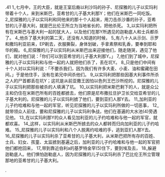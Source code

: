 .41 
1_七月中，王的大臣，就是王室后裔以利沙玛的孙子、尼探雅的儿子以实玛利带着十个人，来到米斯巴，亚希甘的儿子基大利那Y；他们在米斯巴一同吃饭。 2_尼探雅的儿子以实玛利和同他来的那十个人起来，用刀击杀沙番的孙子，亚希甘的儿子基大利，就是巴比伦王所立为当地省长的，把他杀死。 3_以实玛利把所有在米斯巴与基大利一起的犹大人，以及他们在那Y所遇见的迦勒底人和士兵都杀了。 
4_他杀了基大利的第二天，还没有人知道的时候， 5_有八十人从示剑、示罗和撒玛利亚前来，EP剃去，衣服撕裂，身体划破，手拿素祭和乳香，要奉到耶和华的殿。 6_尼探雅的儿子以实玛利从米斯巴出来迎接他们，随走随哭，遇见了他们，就对他们说：「你们可以到亚希甘的儿子基大利那Y。」 7_他们到了城中，尼探雅的儿子以实玛利和与他一起的人就把他们杀了，丢在坑Y。 8_只是他们中间有十个人对以实玛利说：「不要杀我们，因为我们有许多大麦、小麦、油和蜜藏在田间。」于是他住手，没有在弟兄中间杀他们。 
9_以实玛利把那些因基大利事件所杀之人的尸首都丢在坑Y；这坑是从前亚撒王因怕以色列王巴沙所挖的。尼探雅的儿子以实玛利把那些被杀的人填满了坑。 10_以实玛利把米斯巴剩下的人，就是众公主和仍住在米斯巴所有的百姓都掳去，他们原是尼布撒拉旦护卫长交给亚希甘的儿子基大利的。尼探雅的儿子以实玛利掳了他们，要到亚扪人那Y去。 
11_加利亚的儿子约哈难和与他一起的军官，听见尼探雅的儿子以实玛利所做的一切恶事， 12_就带领众人前往，要和尼探雅的儿子以实玛利争战，他们在基遍的大水池(4)旁遇见他。 13_在以实玛利那Y的众人看见加利亚的儿子约哈难和与他一起的军官，就都欢喜。 14_这样，以实玛利从米斯巴所掳去的众人都转而归向加利亚的儿子约哈难。 15_尼探雅的儿子以实玛利和八个人脱离约哈难的手，逃到亚扪人那Y去。 16_尼探雅的儿子以实玛利杀了亚希甘的儿子基大利，从米斯巴把所有存的百姓、士兵、妇女、孩童、太监掳到基遍之后，加利亚的儿子约哈难和与他一起的军官把他们都抢回来， 17_带到靠近伯利a的基罗特金罕(5)住下，要到埃及去， 18_躲避迦勒底人。他们惧怕迦勒底人，因为尼探雅的儿子以实玛利杀了巴比伦王所立管理那地的亚希甘的儿子基大利。 

.